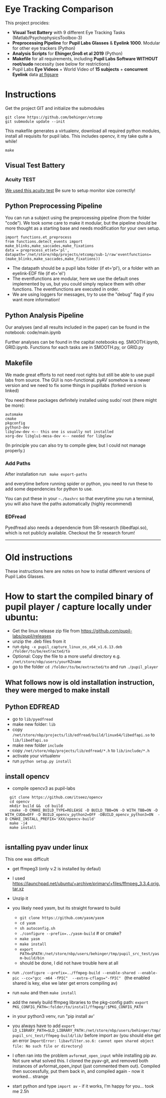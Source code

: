 # Eye Tracking Comparison

This project procides:
  - **Visual Test Battery**  with 9 different Eye Tracking Tasks (Matlab/PsychophysicsToolbox-3)
  - **Preprocessing Pipeline** for **Pupil Labs Glasses** & **Eyelink 1000**. Modular for other eye trackers (Python)
  - **Analysis Scripts** for **Ehinger,Groß et al 2019** (Python)
  - **Makefile** for all requirements, including **Pupil Labs Software WITHOUT root/sudo** necessity (see below for restrictions)
  - Pupil Labs **Eye Videos** + World Video of **15 subjects** + **concurrent Eyelink** data [at figsare](10.6084/m9.figshare.c.4379810)
  
# Instructions
Get the project GIT and initialize the submodules
```
git clone https://github.com/behinger/etcomp
git submodule update --init
```

This makefile generates a virtualenv, download all required python modules, install all requisits for pupil labs. This includes opencv, it my take quite a while!
```
make
```

## Visual Test Battery
### Acuity TEST
[We used this acuity test](http://www.openoptometry.com/Alpha/v4_0/OTC.html#lineSize=1.8&lineUnits=cm&distance=1&distanceUnits=meters&chartType=2&optoType=0&displayType=1&rowIndex=14&mirror=false&animate=false&crowd=false&nearFar=near&col1=#dedede&col2=#f10708&col3=#20e4fa&col4=#000000&mode3d=0)
Be sure to setup monitor size correctly!

## Python Preprocessing Pipeline
You can run a subject using the preprocessing pipeline (from the folder "code").
We took some care to make it modular, but the pipeline should be more thought as a starting base and needs modification for your own setup.
```
import functions.et_preprocess
from functions.detect_events import make_blinks,make_saccades,make_fixations
data = preprocess_et(et='pl', datapath='/net/store/nbp/projects/etcomp/sub-1/raw'eventfunctions=(make_blinks,make_saccades,make_fixations))
```
- The datapath should be a pupil labs folder (if et='pl'), or a folder with an eyelink-EDF file (if et='el')
- The eventfunctions are modular, here we use the default ones implemented by us, but you could simply replace them with other functions. The eventfunctions are executed in order.
- We are using loggers for messages, try to use the "debug" flag if you want more information!

## Python Analysis Pipeline
Our analyses (and all results included in the paper) can be found in the notebook: code/main.ipynb

Further analyses can be found in the capital notebooks eg. SMOOTH.ipynb, GRID.ipynb. 
Functions for each tasks are in SMOOTH.py, or GRID.py


## Makefile

We made great efforts to not need root rights but still be able to use pupil labs from source. The GUI is non-functional. pyAV somehow is a newer version and we need to fix some things in pupillabs (forked version is linked)

You need these packages definitely installed  using sudo/ root (there might be more):
```
automake
cmake
pkgconfig
python3-dev
libglew-dev <-- this one is usually not installed
xorg-dev libglu1-mesa-dev <-- needed for libglew
```
(In principle you can also try to compile glew, but I could not manage properly.)

### Add Paths
After installation run 
``` make export-paths```

and everytime before running spider or python, you need to run these to add some dependencies for python to use.

You can put these in your `~./bashrc` so that everytime you run a terminal, you will also have the paths automatically (highly recommend)

### EDFread


Pyedfread also needs a dependencie from SR-research (libedfapi.so), which is not publicly available. Checkout the Sr research forum!

-------------------------------------------------------------

# Old instructions
These instructions here are notes on how to instlal different versions of Pupil Labs Glasses.

# How to start the compiled binary of pupil player / capture locally under ubuntu:

- Get the linux release zip file from https://github.com/pupil-labs/pupil/releases
- unzip the .deb files from it
- run ```dpkg -x pupil_capture_linux_os_x64_v1.6.13.deb /folder/to/be/extracted/to```
- Optional: Copy the file to a more useful directory e.g. ```/net/store/nbp/users/yourRZname```
- go to the folder ```cd /folder/to/be/extracted/to``` and run ```./pupil_player```



## What follows now is old installation instruction, they were merged to make install
## Python EDFREAD


- go to ```lib/pyedfread```
- make new folder: ```lib```
- copy ```/net/store/nbp/projects/lib/edfread/build/linux64/libedfapi.so``` to ```lib/libedfapi.so```
- make new folder ```include```
- copy ```/net/store/nbp/projects/lib/edfread/*.h``` to ```lib/include/*.h```
- activate your virtualenv
- run ```python setup.py install```


## install opencv
- compile opencv3 as pupil-labs
```
  git clone https://github.com/itseez/opencv
  cd opencv
  mkdir build &&  cd build
  cmake -D CMAKE_BUILD_TYPE=RELEASE -D BUILD_TBB=ON -D WITH_TBB=ON -D WITH_CUDA=OFF -D BUILD_opencv_python2=OFF -DBUILD_opencv_python3=ON  -D CMAKE_INSTALL_PREFIX='XXX/opencv-build'
  make -j4
  make install
  
  ```
## isntalling pyav under linux
This one was difficult
- get ffmpeg3 (only v.2 is installed by defaul)
- I used https://launchpad.net/ubuntu/+archive/primary/+files/ffmpeg_3.3.4.orig.tar.xz
- Unzip it
- you likely need yasm, but its straight forward to build
    - `git clone https://github.com/yasm/yasm`
    - `cd yasm`
    - `sh autoconfig.sh`
    - `./configure --prefix=../yasm-build` # or cmake?
    - `make yasm`
    - `make install`
    - `export PATH=$PATH:/net/store/nbp/users/behinger/tmp/pupil_src_test/yasm-build/bin`
    - should be done, I did not have trouble here at all

- run `./configure --prefix=../ffmpeg-build --enable-shared --enable-pic --cc="gcc -m64 -fPIC"  --extra-cflags="-fPIC"
`  (the enabled shared is key, else we later get errors compiling av)
- run `make` and then `make install`
- add the newly build ffmpeg libraries to the pkg-config path: `export PKG_CONFIG_PATH=:folder/to/install/ffmpeg/:$PKG_CONFIG_PATH` 
- in your python3 venv, run "pip install av'
- you always have to add `export LD_LIBRARY_PATH=$LD_LIBRARY_PATH:/net/store/nbp/users/behinger/tmp/pupil_src_test/ffmpeg-build/lib/` before import av (you should else get an error `ImportError: libavfilter.so.6: cannot open shared object file: No such file or directory`)
- I often ran into the problem `avformat_open_input` while installing pip av. Not sure what solved this. I cloned the pyav-git, and removed both instances of avformat_open_input (just commented them out). Compiled then successfully, put them back in, and compiled again - now it worked... strange
- start python and type `import av` - if it works, I'm happy for you... took me 2.5h 
